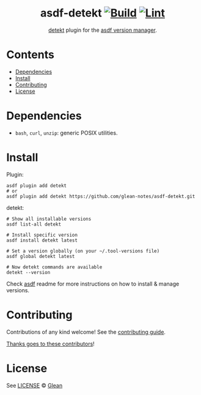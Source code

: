 <div align="center">

# asdf-detekt [![Build](https://github.com/glean-notes/asdf-detekt/actions/workflows/build.yml/badge.svg)](https://github.com/glean-notes/asdf-detekt/actions/workflows/build.yml) [![Lint](https://github.com/glean-notes/asdf-detekt/actions/workflows/lint.yml/badge.svg)](https://github.com/glean-notes/asdf-detekt/actions/workflows/lint.yml)

[detekt](https://github.com/glean-notes/asdf-detekt) plugin for the [asdf version manager](https://asdf-vm.com).

</div>

# Contents

- [Dependencies](#dependencies)
- [Install](#install)
- [Contributing](#contributing)
- [License](#license)

# Dependencies

- `bash`, `curl`, `unzip`: generic POSIX utilities.

# Install

Plugin:

```shell
asdf plugin add detekt
# or
asdf plugin add detekt https://github.com/glean-notes/asdf-detekt.git
```

detekt:

```shell
# Show all installable versions
asdf list-all detekt

# Install specific version
asdf install detekt latest

# Set a version globally (on your ~/.tool-versions file)
asdf global detekt latest

# Now detekt commands are available
detekt --version
```

Check [asdf](https://github.com/asdf-vm/asdf) readme for more instructions on how to
install & manage versions.

# Contributing

Contributions of any kind welcome! See the [contributing guide](contributing.md).

[Thanks goes to these contributors](https://github.com/glean-notes/asdf-detekt/graphs/contributors)!

# License

See [LICENSE](LICENSE) © [Glean](https://github.com/glean-notes/)
